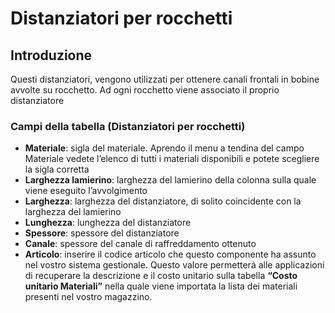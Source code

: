 # Distanziatori per rocchetti

## Introduzione

Questi distanziatori, vengono utilizzati per ottenere canali frontali in bobine avvolte su rocchetto. Ad ogni rocchetto viene associato il proprio distanziatore


### Campi della tabella (Distanziatori per rocchetti)

-   **Materiale**: sigla del materiale. Aprendo il menu a tendina del campo Materiale vedete l’elenco di tutti i materiali disponibili e potete scegliere la sigla corretta
-   **Larghezza lamierino**: larghezza del lamierino della colonna sulla quale viene eseguito l’avvolgimento
-   **Larghezza**: larghezza del distanziatore, di solito coincidente con la larghezza del lamierino
-   **Lunghezza**: lunghezza del distanziatore
-   **Spessore**: spessore del distanziatore
-  **Canale**: spessore del canale di raffreddamento ottenuto
-   **Articolo**: inserire il codice articolo che questo componente ha assunto nel vostro sistema gestionale. Questo valore permetterà alle applicazioni di recuperare la descrizione e il costo unitario sulla tabella **“Costo unitario Materiali”** nella quale viene importata la lista dei materiali presenti nel vostro magazzino.
